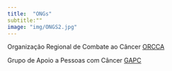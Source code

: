 ```yaml
---
title:  "ONGs"
subtitle:""
image: "img/ONGS2.jpg"
---
```


Organização Regional de Combate ao Câncer
[ORCCA](http://www.orcca.org.br/)


Grupo de Apoio a Pessoas com Câncer
[GAPC](https://www.gapc.org.br/)
